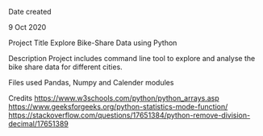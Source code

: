 Date created

9 Oct 2020

Project Title
Explore Bike-Share Data using Python

Description
Project includes command line tool to explore and analyse the bike share data for different cities.

Files used
Pandas, Numpy and Calender modules

Credits
https://www.w3schools.com/python/python_arrays.asp
https://www.geeksforgeeks.org/python-statistics-mode-function/
https://stackoverflow.com/questions/17651384/python-remove-division-decimal/17651389